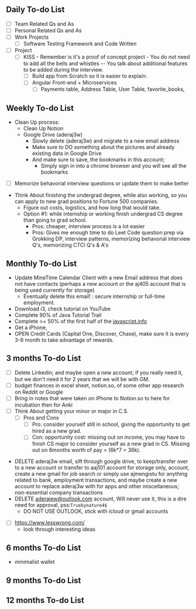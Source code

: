 
## Daily To-do List
- [ ] Team Related Qs and As
- [ ] Personal Related Qs and As
- [ ] Work Projects
	- [ ] Software Testing Framework and Code Written
- [ ] Project
	- [ ] KISS - Remember is it's a proof of concept project - You do not need to add all the bells and whistles -- You talk about additional features to be added during the interview.
		- [ ] Build app from Scratch so it is easier to explain:
		- [ ] Angular Front-end + Microservices 
			- [ ] Payments table, Address Table, User Table, favorite_books, 

## Weekly To-do List
- Clean Up process:
	- Clean Up Notion
	- Google Drive (aderaj3w)
		- Slowly delete (aderaj3w) and migrate to a new email address
		- Make sure to DO something about the pictures and already existing data in Google Drive 
		- And make sure to save, the bookmarks in this account;
			- Simply sign in into a chrome browser and you will see all the bookmarks
- [ ] Memorize behavorial interview questions or update them to make better
- Think About finishing the undergrad degree, while also working, so you can apply to new grad positions to Fortune 500 companies.
	- Figure out costs, logistics, and how long that would take.
	- Option #1: while internship or working finish undergrad CS degree than going to grad school.
		- Pros: cheaper, interview process is a lot easier
		- Pros: Gives me enough time to do Leet Code question prep via Grokking DP, interview patterns, memorizing behavorial interview Q's, memorizing CTCI Q's & A's

## Monthly To-do List
- Update MineTime Calendar Client with a new Email address that does not have contacts (perhaps a new account or the aj405 account that is being used currently for storage)
	- Eventually delete this email!
: secure internship or full-time employment.
- Download i3, check tutorial on YouTube
- Complete 90% of Java Tutorial Trail 
- Complete >= 50% of the first half of the [javascript.info](javascript.info)
- Get a iPhone,
- OPEN Credit Cards (Capital One, Discover, Chase), make sure it is every 3-6 month to take advantage of rewards.

## 3 months To-do List
- [ ] Delete Linkedin; and maybe open a new account; if you really need it, but we don't need it for 2 years that we will be with GM.
- [ ] budget finances in excel sheet, notion.so, of some other app research on Reddit or Google
- [ ] Bring in notes that were taken on iPhone to Notion.so to here for incubation then for Anki
- [ ] Think About getting your minor or major in C.S.
	- [ ] Pros and Cons
		- [ ] Pro: consider yourself still in school, giving the opportunity to get hired as a new grad.
		- [ ] Con: opportunity cost: missing out on income, you may have to finish CS major to consider yourself as a new grad in CS. Missing out on 6months worth of pay = (6k*7 = 36k).
- DELETE aderaj3w email, sift through google drive, to keep/transfer over to a new account or transfer to aaj101 account for storage only, account, create a new gmail for job search or simply use ajmengistu for anything related to bank, employment transactions, and maybe create a new account to replace aderaj3w with for apps and other miscellaneous; non-essential company transactions
- DELETE aderajew@outlook.com account, Will never use it, this is a dire need for approval, pss:`Truebynature4$`
	- DO NOT USE OUTLOOK, stick with icloud or gmail accounts
- [ ] https://www.lesswrong.com/
	- look through interesting ideas

## 6 months To-do List
- minimalist wallet
## 9 months To-do List
## 12 months To-do List
